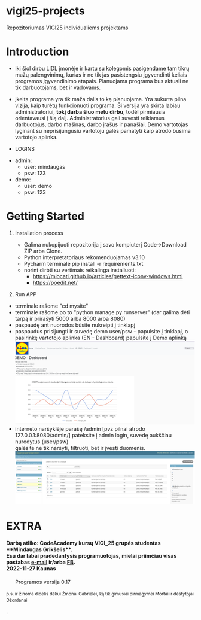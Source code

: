 # vigi25-projects
Repozitoriumas VIGI25 individualiems projektams

# Introduction
- Iki šiol dirbu LIDL įmonėje ir kartu su kolegomis pasigendame tam tikrų mažų palengvinimų, kurias ir ne tik jas pasistengsiu 
įgyvendinti keliais programos įgyvendinimo etapais. Planuojama programa bus aktuali ne tik darbuotojams, bet ir vadovams.

- Įkelta programa yra tik maža dalis to ką planuojama. Yra sukurta pilna vizija, kaip turėtų funkcionuoti programa.
Ši versija yra skirta labiau administratoriui, **tokį darba šiuo metu dirbu**, todėl pirmiausia orientavausi į šią dalį. 
Administratorius gali suvesti reikiamus darbuotojus, darbo mašinas, darbo įrašus ir panašiai.
Demo vartotojas lyginant su neprisijungusiu vartotoju galės pamatyti kaip atrodo būsima vartotojo aplinka.


- LOGINS
* admin:
   - user: mindaugas
   -  psw: 123
* demo:
   - user: demo
   -  psw: 123

# Getting Started

1. Installation process 
   * Galima nukopijuoti repozitorija į savo kompiuterį Code->Download ZIP arba Clone.  
   * Python interpretatoriaus rekomenduojamas v3.10
   * Pycharm terminale    pip install -r requirements.txt
   * norint dirbti su vertimais reikalinga instaliuoti:
        - https://mlocati.github.io/articles/gettext-iconv-windows.html
        - https://poedit.net/

3. Run APP 
* terminale rašome          "cd mysite"
* terminale rašome po to    "python manage.py runserver"     (dar galima  dėti tarpą ir prirašyti 5000 arba 8000 arba 8080)
* paspaudę ant nuorodos būsite nukreipti į tinklapį
* paspaudus prisijungti ir suvedę demo user/psw - papulsite į tinklapį, o pasirinkę vartotojo aplinka  (EN - Dashboard) papulsite į Demo aplinką 
![img_1.png](img_1.png)
* interneto naršyklėje parašę /admin [pvz pilnai atrodo 127.0.0.1:8080/admin/] pateksite į admin login, suvedę aukščiau nurodytus (user/psw)  
galėsite ne tik naršyti, filtruoti, bet ir įvesti duomenis.
![img_2.png](img_2.png)


# EXTRA

  <h4> Darbą atliko: CodeAcademy kursų  VIGI_25 grupės studentas **Mindaugas Grikšelis**.
    </br> Esu dar labai pradedantysis programuotojas, mielai priimčiau visas pastabas <a href="mailto:mindaugas.grikselis@gmail.com? subject=LIDL mates">e-mail</a> ir/arba <a href="https://www.facebook.com/mindaugas.grikselis/?viewas=100000686899395&show_switched_toast=0&show_invite_to_follow=0&show_switched_tooltip=0&show_podcast_settings=0&show_community_transition=0&show_community_review_changes=0&show_community_rollback=0&show_follower_visibility_disclosure=0">FB</a>.
    <br> 2022-11-27 Kaunas</h4>
 </div>
<ul> Programos versija 0.17</ul>
<small> p.s. ir žinoma didelis dėkui Žmonai Gabrielei, ką tik gimusiai pirmagymei Mortai ir dėstytojai Džordanai</small>



.
